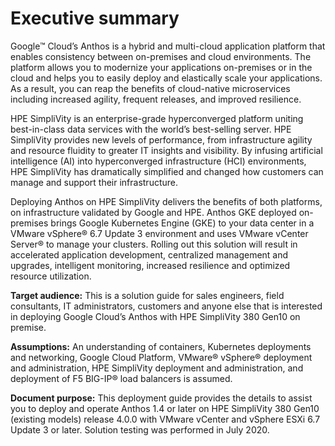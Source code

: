 # Executive summary

Google™ Cloud’s Anthos is a hybrid and multi-cloud application platform that enables consistency between
on-premises and cloud environments. The platform allows you to modernize your applications on-premises or
in the cloud and helps you to easily deploy and elastically scale your applications. As a result, you can
reap the benefits of cloud-native microservices including increased agility, frequent releases, and
improved resilience.

HPE SimpliVity is an enterprise-grade hyperconverged platform uniting best-in-class data services with
the world’s best-selling server. HPE SimpliVity provides new levels of performance, from infrastructure
agility and resource fluidity to greater IT insights and visibility. By infusing artificial intelligence
(AI) into hyperconverged infrastructure (HCI) environments, HPE SimpliVity has dramatically simplified
and changed how customers can manage and support their infrastructure.

Deploying Anthos on HPE SimpliVity delivers the benefits of both platforms, on infrastructure validated
by Google and HPE. Anthos GKE deployed on-premises brings Google Kubernetes Engine (GKE) to your data
center in a VMware vSphere® 6.7 Update 3 environment and uses VMware vCenter Server® to manage your
clusters. Rolling out this solution will result in accelerated application development, centralized
management and upgrades, intelligent monitoring, increased resilience and optimized resource utilization.

**Target audience:** This is a solution guide for sales engineers, field consultants, IT administrators,
customers and anyone else that is interested in deploying Google Cloud’s Anthos with HPE SimpliVity 380
Gen10 on premise.

**Assumptions:** An understanding of containers, Kubernetes deployments and networking, Google Cloud
Platform, VMware® vSphere® deployment and administration, HPE SimpliVity deployment and administration,
and deployment of F5 BIG-IP® load balancers is assumed.

**Document purpose:** This deployment guide provides the details to assist you to deploy and operate
Anthos 1.4 or later on HPE SimpliVity 380 Gen10 (existing models) release 4.0.0 with VMware vCenter and vSphere ESXi 6.7 Update 3 or later. Solution testing was performed in July 2020.
